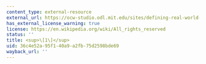 ```yaml
---
content_type: external-resource
external_url: https://ocw-studio.odl.mit.edu/sites/defining-real-world-problems-with-the-dis-method-describe-inquire-state/type/page/new/?size=0#_ftnref1
has_external_license_warning: true
license: https://en.wikipedia.org/wiki/All_rights_reserved
status: ''
title: <sup>\[1\]</sup>
uid: 36c4e52a-95f1-40a9-a2fb-75d2598bde69
wayback_url: ''
---
```

